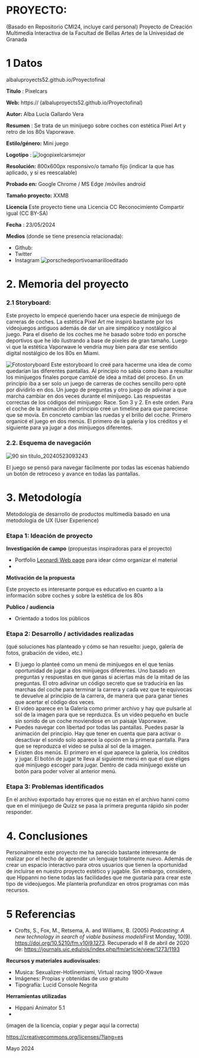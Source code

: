 # PROYECTO: 

(Basado en Repositorio CMI24, incluye card personal)
Proyecto de Creación Multimedia Interactiva de la  Facultad de Bellas Artes de la Univesidad de Granada



# 1 Datos 

albaluproyects52.github.io/Proyectofinal

**Titulo** : Pixelcars 

**Web:**   https://    (albaluproyects52.github.io/Proyectofinal)

**Autor:**  Alba Lucía Gallardo Vera

**Resumen** : Se trata de un minijuego sobre coches con estética Pixel Art y retro de los 80s Vaporwave. 

**Estilo/género:**  Mini juego

**Logotipo** : ![logopixelcarsmejor](https://github.com/albaluproyects52/albaluproyects52.github.io/assets/170507196/7a2c520e-7d46-47cc-aa73-533ee16a3b1f)


**Resolución:** 800x600px responsivo/o tamaño fijo (indicar la que has aplicado, y si es reescalable)

**Probado en:**   Google Chrome / MS Edge /móviles android 

**Tamaño proyecto:** XXMB 

**Licencia** Este proyecto tiene una Licencia CC Reconocimiento Compartir igual (CC BY-SA)

**Fecha** : 23/05/2024

**Medios** (donde se tiene presencia relacionada):

- Github:
- Twitter
- Instagram
![porschedeportivoamarilloeditado](https://github.com/albaluproyects52/albaluproyects52.github.io/assets/170507196/5f4a626d-a615-44ff-8f9f-a1a1c2c7a5b5)


# 2. Memoria del proyecto 

### 2.1 Storyboard: 
Este proyecto lo empecé queriendo hacer una especie de minijuego de carreras de coches. La estética Pixel Art me inspiró bastante por los videojuegos antiguos además de dar un aire simpático y nostálgico al juego. Para el diseño de los coches me he basado sobre todo en porsche deportivos que he ido ilustrando a base de pixeles de gran tamaño. Luego vi que la estética Vaporwave le vendría muy bien para dar ese sentido digital nostálgico de los 80s en Miami. 

![Fotostoryboard](https://github.com/albaluproyects52/albaluproyects52.github.io/assets/170507196/7ebcd249-30b0-4145-aed7-a69ddbc3858b)
Este estoryboard lo creé para hacerme una idea de como quedarían las diferentes pantallas. Al principio no sabía como iban a resultar los minijuegos finales porque cambié de idea a mitad del proceso. En un principio iba a ser solo un juego de carreras de coches sencillo pero opté por dividirlo en dos. Un juego de preguntas y otro juego de adivinar a que marcha cambiar en dos veces durante el minijuego. Las respuestas correctas de los códigos del minijuego: Race. Son 3 y 2. En este orden.
Para el coche de la animación del principio creé un timeline para que pareciese que se movía. En concreto cambian las ruedas y el brillo del coche.
Primero organicé el juego en dos menús. El primero de la galería y los créditos y el siguiente para ya jugar a dos minijuegos diferentes. 



### 2.2. Esquema de navegación 

![90 sin título_20240523093243](https://github.com/albaluproyects52/albaluproyects52.github.io/assets/170507196/e12f57fa-a520-47c1-87c4-04687d4eab8d)

El juego se pensó para navegar fácilmente por todas las escenas habiendo un botón de retroceso y avance en todas las pantallas. 







# 3. Metodología

Metodología de desarrollo de productos multimedia basado en una metodología de UX (User Experience)



### Etapa 1: Ideación de proyecto

**Investigación de campo** (propuestas inspiradoras para el proyecto)

- Portfolio [Leonardi Web page](http://www.rleonardi.com/interactive-resume/) para idear cómo organizar el material
- 



**Motivación de la propuesta** 

Este  proyecto es interesante porque es educativo en cuanto a la información sobre coches y sobre la estética de los 80s



**Publico / audiencia**

- Orientado a todos los públicos





### Etapa 2: Desarrollo / actividades realizadas

(qué soluciones has planteado y cómo se han resuelto: juego, galería de fotos, grabación de video, etc.)

- El juego lo planteé como un menú de minijuegos en el que tenías oportunidad de jugar a dos minijuegos diferentes. Uno basado en preguntas y respuestas en que ganas si aciertas más de la mitad de las preguntas. El otro adivinar un código secreto que se traduciría en las marchas del coche para terminar la carrera y cada vez que te equivocas te devuelve al principio de la carrera, de manera que para ganar tienes que acertar el código dos veces.
- El video aparece en la Galería como primer archivo y hay que pulsarle al sol de la imagen para que se reprduzca. Es un video pequeño en bucle sin sonido de un coche moviendose en un paisaje Vaporwave.
- Puedes navegar con libertad por todas las pantallas. Puedes pasar la animación del principio. Hay que tener en cuenta que para activar o desactivar el sonido solo aparece la opción en la primera pantalla. Para que se reproduzca el video se pulsa al sol de la imagen.
- Existen dos menús. El primero en el que aparece la galería, los créditos y jugar. El botón de jugar te lleva al siguiente menú en que el que eliges qué minijuego escoger para jugar. Dentro de cada minijuego existe un botón para poder volver al anterior menú.




### Etapa 3: Problemas identificados

En el archivo exportado hay errores que no están en el archivo hanni como que en el minijuego de Quizz se pasa la primera pregunta rápido sin poder responder.



# 4. Conclusiones 

Personalmente este proyecto me ha parecido bastante interesante de realizar por el hecho de aprender un lenguaje totalmente nuevo. Además de crear un espacio interactivo para otros usuarios que tienen la oportunidad de incluirse en nuestro proyecto estético y jugable. Sin embargo, considero, que Hippanni no tiene todas las facilidades que me gustaría para crear este tipo de videojuegos. Me plantería profundizar en otros programas con más recursos.







# 5 Referencias 



- Crofts, S., Fox, M., Retsema, A. and Williams, B. (2005) *Podcasting: A new technology in search of viable business models*First Monday, 10(9). https://doi.org/10.5210/fm.v10i9.1273. Recuperado el 8 de abril de 2020 de: https://journals.uic.edu/ojs/index.php/fm/article/view/1273/1193

**Recursos y materiales audiovisuales:**

* Musica: Sexualizer-Hotlinemiami, Virtual racing 1900-Xwave 
* Imágenes: Propias y obtenidas de uso gratuito
* Tipografía: Lucid Console Negrita

**Herramientas utilizadas**

- Hippani Animator 5.1
- 



(imagen de la licencia, copiar y pegar aquí la correcta)

https://creativecommons.org/licenses/?lang=es

Mayo 2024
